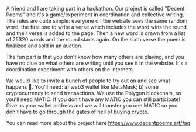 A friend and I are taking part in a hackathon. Our project is called "Decent Poems" and it's a game/experiment in coordination and collective writing. The rules are quite simple: everyone on the website sees the same random word, the first one to write a verse which includes the word wins the round and their verse is added to the page. Then a new word is drawn from a list of 25320 words and the round starts again. On the sixth verse the poem is finalized and sold in an auction.

The fun part is that you don't know how many others are playing, and you have no clue on what others are writing until you see it in the website. It's a coordination experiment with others on the internets.

We would like to invite a bunch of people to try out on and see what happens 🤞. You'll need: a) web3 wallet like MetaMask; b) some cryptocurrency to send transactions. We use the Polygon blockchain, so you'll need MATIC. If you don't have any MATIC you can still participate! Give us your wallet address and we will transfer you one MATIC so you don't have to go through the gates of hell of buying crypto.

You can read more about the project here https://www.decentpoems.art/faq
